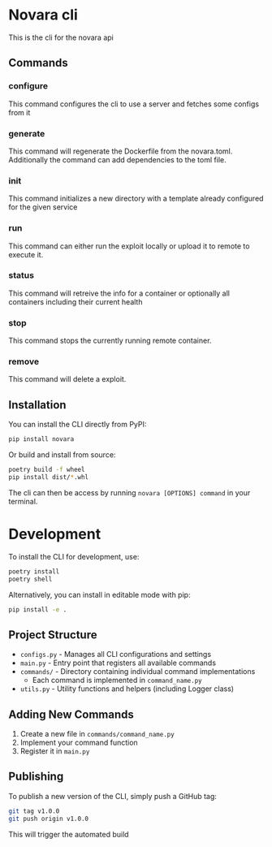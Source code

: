 # Novara cli

This is the cli for the novara api

## Commands

### configure

This command configures the cli to use a server and fetches some configs from it

### generate

This command will regenerate the Dockerfile from the novara.toml. Additionally the command can add dependencies to the toml file.

### init

This command initializes a new directory with a template already configured for the given service

### run

This command can either run the exploit locally or upload it to remote to execute it.

### status

This command will retreive the info for a container or optionally all containers including their current health

### stop

This command stops the currently running remote container.

### remove

This command will delete a exploit.

## Installation

You can install the CLI directly from PyPI:

```sh
pip install novara
```

Or build and install from source:

```sh
poetry build -f wheel
pip install dist/*.whl
```

The cli can then be access by running `novara [OPTIONS] command` in your terminal.

# Development

To install the CLI for development, use:

```sh
poetry install
poetry shell
```

Alternatively, you can install in editable mode with pip:

```sh
pip install -e .
```

## Project Structure

- `configs.py` - Manages all CLI configurations and settings
- `main.py` - Entry point that registers all available commands  
- `commands/` - Directory containing individual command implementations
  - Each command is implemented in `command_name.py`
- `utils.py` - Utility functions and helpers (including Logger class)

## Adding New Commands

1. Create a new file in `commands/command_name.py`
2. Implement your command function
3. Register it in `main.py`

## Publishing

To publish a new version of the CLI, simply push a GitHub tag:

```sh
git tag v1.0.0
git push origin v1.0.0
```

This will trigger the automated build